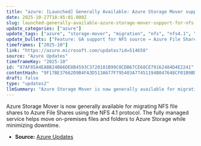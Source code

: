 ```yaml
---
title: "azure: [Launched] Generally Available: Azure Storage Mover support for NFS source to Azure File Share (NFS 4.1) target"
date: 2025-10-27T18:45:01.000Z
slug: launched-generally-available-azure-storage-mover-support-for-nfs-source-to-azure-file-share-nfs-4-1-target
update_categories: ["azure"]
update_tags: ["azure", "storage-mover", "migration", "nfs", "nfs4.1", "azure-file-share", "generally-available", "on-premises"]
update_bullets: ["Feature: GA support for NFS source → Azure File Share (NFS 4.1) target.", "Service: Storage Mover is a fully managed migration service for files and folders.", "Benefit: Enables migration of on-premises NFS file shares to Azure Storage with minimal downtime.", "Use case: Lift-and-shift or phased migrations of NFS-based file data to Azure File Shares (NFS 4.1)."]
timeframes: ["2025-10"]
link: "https://azure.microsoft.com/updates?id=514658"
source: "Azure Updates"
timeframeKey: "2025-10"
id: "97AF85A4EABB24B66DE8B4593C3720101B99C0CDB67CE68CE79162484D4E2241"
contentHash: "9F17BE37662D9B4FA3D513A677F795403A77451194B047648CF01B9BDFD113E8"
draft: false
type: "updates2"
llmSummary: "Azure Storage Mover is now generally available for migrating NFS file shares to Azure File Shares using the NFS 4.1 protocol. The fully managed service helps move on-premises files and folders to Azure Storage while minimizing downtime."
---
```


Azure Storage Mover is now generally available for migrating NFS file shares to Azure File Shares using the NFS 4.1 protocol. The fully managed service helps move on-premises files and folders to Azure Storage while minimizing downtime.

- **Source:** [Azure Updates](https://azure.microsoft.com/updates?id=514658)
